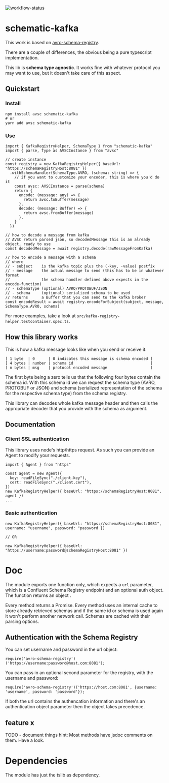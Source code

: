 ![workflow-status](https://github.com/konqi/schematic-kafka/actions/workflows/github-actions.yml/badge.svg)

# schematic-kafka

This work is based on [avro-schema-registry](https://github.com/bencebalogh/avro-schema-registry).

There are a couple of differences, the obvious being a pure typescript implementation.

This lib is **schema type agnostic**. It works fine with whatever protocol you may want to use, but it doesn't take care of this aspect.

## Quickstart

### Install

```
npm install avsc schematic-kafka
# or
yarn add avsc schematic-kafka
```

### Use

```
import { KafkaRegistryHelper, SchemaType } from "schematic-kafka"
import { parse, Type as AVSCInstance } from "avsc"

// create instance
const registry = new KafkaRegistryHelper({ baseUrl: "https://schemaRegistryHost:8081" })
  .withSchemaHandler(SchemaType.AVRO, (schema: string) => {
    // if you want to customize your encoder, this is where you'd do it
    const avsc: AVSCInstance = parse(schema)
    return {
      encode: (message: any) => {
        return avsc.toBuffer(message)
      },
      decode: (message: Buffer) => {
        return avsc.fromBuffer(message)
      },
    }
  })

// how to decode a message from kafka
// AVSC return parsed json, so decodedMessage this is an already object, ready to use
const decodedMessage = await registry.decode(rawMessageFromKafka)

// how to encode a message with a schema
// where
// - subject    is the kafka topic plus the (-key, -value) postfix
// - message    the actual message to send (this has to be in whatever format
//              the schema handler defined above expects in the encode-function)
// - schemaType (optional) AVRO/PROTOBUF/JSON
// - schema     (optional) serialized schema to be used
// returns      a Buffer that you can send to the kafka broker
const encodeResult = await registry.encodeForSubject(subject, message, SchemaType.AVRO, schema)
```

For more examples, take a look at `src/kafka-registry-helper.testcontainer.spec.ts`.

## How this library works

This is how a kafka message looks like when you send or receive it.

```
[ 1 byte  | 0      | 0 indicates this message is schema encoded ]
[ 4 bytes | number | schema id                                  ]
[ n bytes | msg    | protocol encoded message                   ]
```

The first byte being a zero tells us that the following four bytes contain the schema id. With this schema id we can request the schema type (AVRO, PROTOBUF or JSON) and schema (serialized representation of the schema for the respective schema type) from the schema registry.

This library can decodes whole kafka message header and then calls the appropriate decoder that you provide with the schema as argument.

## Documentation

### Client SSL authentication

This library uses node's http/https request. As such you can provide an Agent to modify your requests.

```
import { Agent } from "https"

const agent = new Agent({
  key: readFileSync("./client.key"),
  cert: readFileSync("./client.cert"),
})
new KafkaRegistryHelper({ baseUrl: "https://schemaRegistryHost:8081", agent })
...
```

### Basic authentication

```
new KafkaRegistryHelper({ baseUrl: "https://schemaRegistryHost:8081", username: "username", password: "password })

// OR

new KafkaRegistryHelper({ baseUrl: "https://username:password@schemaRegistryHost:8081" })
```

# Doc

The module exports one function only, which expects a `url` parameter, which is a Confluent Schema Registry endpoint and an optional auth object. The function returns an object .

Every method returns a Promise. Every method uses an internal cache to store already retrieved schemas and if the same id or schema is used again it won't perform another network call. Schemas are cached with their parsing options.

## Authentication with the Schema Registry

You can set username and password in the url object:

```
require('avro-schema-registry')('https://username:password@host.com:8081');
```

You can pass in an optional second parameter for the registry, with the username and password:

```
require('avro-schema-registry')('https://host.com:8081', {username: 'username', password: 'password'});
```

If both the url contains the authencation information and there's an authentication object parameter then the object takes precedence.

## feature x

TODO - document things hint: Most methods have jsdoc comments on them. Have a look.

# Dependencies

The module has just the tslib as dependency.
